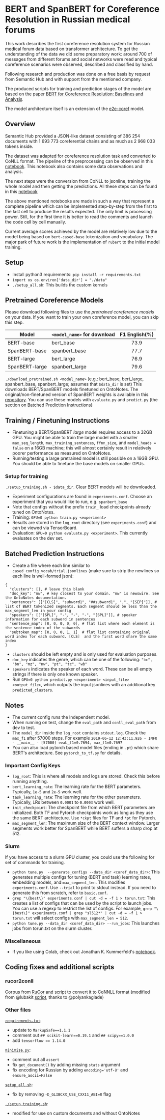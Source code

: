 # BERT and SpanBERT for Coreference Resolution in Russian medical forums 

This work describes the first coreference resolution system for Russian medical forum data
based on transformer architecture. To get the understanding of the data we did some preparatory
work: around 700 of messages from different forums and social networks were read and typical
coreference scenarios were observed, described and classified by hand. 

Following research and production was done on a free basis by request from
Semantic Hub and with support from the mentioned company.

The produced scripts for training and prediction stages of the model are based on the paper [BERT for Coreference Resolution: Baselines and Analysis](https://arxiv.org/abs/1908.09091).

The model architecture itself is an extension of the [e2e-coref](https://github.com/kentonl/e2e-coref) model.

## Overview
Semantic Hub provided a JSON-like dataset consisting of 386 254 documents with 
1 693 773 coreferential chains and as much as 2 968 033 tokens inside.

The dataset was adapted for coreference resolution task and converted to CoNLL format. 
The pipeline of the preprocessing can be observed in this [notebook](/preprocessing_pipeline.ipynb). This notebook also contains some data observations and analysis.

The next steps were the conversion from CoNLL to jsonline, training the whole model and then getting the predictions. All these steps can be found in this [notebook](/conll2spanbert.ipynb)

The above mentioned notebooks are made in such a way that represent a complete pipeline which can be implemented step-by-step from the first to the last cell to produce the results expected. The only limit is processing power. Still, for the first time it is better to read the comments and launch the code cell by cell manually.

Current average scores achieved by the model are relatively low due to the model being based on `bert-cased-base` tokenization and vocabulary.
The major park of future work is the implementation of `rubert` to the initial model training.

## Setup
* Install python3 requirements: `pip install -r requirements.txt`
* `import os os.environ['data_dir'] = "./data"`
* `./setup_all.sh`: This builds the custom kernels

## Pretrained Coreference Models
Please download following files to use the *pretrained coreference models* on your data. If you want to train your own coreference model, you can skip this step.

| Model          | `<model_name>` for download | F1 English(%) |
| -------------- | --------------------------- |:-------------:|
| BERT-base      | bert_base                   | 73.9          |
| SpanBERT-base  | spanbert_base               | 77.7          |
| BERT-large     | bert_large                  | 76.9          |
| SpanBERT-large | spanbert_large              | 79.6          |

`./download_pretrained.sh <model_name>` (e.g,: bert_base, bert_large, spanbert_base, spanbert_large; assumes that `$data_dir` is set) This downloads BERT/SpanBERT models finetuned on OntoNotes. The original/non-finetuned version of SpanBERT weights is available in this [repository](https://github.com/facebookresearch/SpanBERT). You can use these models with `evaluate.py` and `predict.py` (the section on Batched Prediction Instructions)


## Training / Finetuning Instructions
* Finetuning a BERT/SpanBERT *large* model requires access to a 32GB GPU. You might be able to train the large model with a smaller `max_seq_length`, `max_training_sentences`, `ffnn_size`, and `model_heads = false` on a 16GB machine; this will almost certainly result in relatively poorer performance as measured on OntoNotes.
* Running/testing a large pretrained model is still possible on a 16GB GPU. You should be able to finetune the base models on smaller GPUs.

### Setup for training
`./setup_training.sh - $data_dir`. Clear BERT models will be downloaded.

* Experiment configurations are found in `experiments.conf`. Choose an experiment that you would like to run, e.g. `spanbert_base`
* Note that configs without the prefix `train_` load checkpoints already tuned on OntoNotes.
* Training: `GPU=0 python train.py <experiment>`
* Results are stored in the `log_root` directory (see `experiments.conf`) and can be viewed via TensorBoard.
* Evaluation: `GPU=0 python evaluate.py <experiment>`. This currently evaluates on the dev set.


## Batched Prediction Instructions

* Create a file where each line similar to `cased_config_vocab/trial.jsonlines` (make sure to strip the newlines so each line is well-formed json):
```
{
  "clusters": [], # leave this blank
  "doc_key": "nw", # key closest to your domain. "nw" is newswire. See the OntoNotes documentation.
  "sentences": [["[CLS]", "subword1", "##subword1", ".", "[SEP]"]], # list of BERT tokenized segments. Each segment should be less than the max_segment_len in your config
  "speakers": [["[SPL]", "-", "-", "-", "[SPL]"]], # speaker information for each subword in sentences
  "sentence_map": [0, 0, 0, 0, 0], # flat list where each element is the sentence index of the subwords
  "subtoken_map": [0, 0, 0, 1, 1]  # flat list containing original word index for each subword. [CLS]  and the first word share the same index
}
```
  * `clusters` should be left empty and is only used for evaluation purposes.
  * `doc_key` indicates the genre, which can be one of the following: `"bc", "bn", "mz", "nw", "pt", "tc", "wb"`
  * `speakers` indicates the speaker of each word. These can be all empty strings if there is only one known speaker.
* Run `GPU=0 python predict.py <experiment> <input_file> <output_file>`, which outputs the input jsonlines with an additional key `predicted_clusters`.

## Notes
* The current config runs the Independent model.
* When running on test, change the `eval_path` and `conll_eval_path` from dev to test.
* The `model_dir` inside the `log_root` contains `stdout.log`. Check the `max_f1` after 57000 steps. For example
``
2019-06-12 12:43:11,926 - INFO - __main__ - [57000] evaL_f1=0.7694, max_f1=0.7697
``
* You can also load pytorch based model files (ending in `.pt`) which share BERT's architecture. See `pytorch_to_tf.py` for details.

### Important Config Keys
* `log_root`: This is where all models and logs are stored. Check this before running anything.
* `bert_learning_rate`: The learning rate for the BERT parameters. Typically, `1e-5` and `2e-5` work well.
* `task_learning_rate`: The learning rate for the other parameters. Typically, LRs between `0.0001` to `0.0003` work well.
* `init_checkpoint`: The checkpoint file from which BERT parameters are initialized. Both TF and Pytorch checkpoints work as long as they use the same BERT architecture. Use `*ckpt` files for TF and `*pt` for Pytorch.
* `max_segment_len`: The maximum size of the BERT context window. Larger segments work better for SpanBERT while BERT suffers a sharp drop at 512.

### Slurm
If you have access to a slurm GPU cluster, you could use the following for set of commands for training.
* `python tune.py  --generate_configs --data_dir <coref_data_dir>`: This generates multiple configs for tuning (BERT and task) learning rates, embedding models, and `max_segment_len`. This modifies `experiments.conf`. Use `--trial` to print to stdout instead. If you need to generate this from scratch, refer to `basic.conf`.
* `grep "\{best\}" experiments.conf | cut -d = -f 1 > torun.txt`: This creates a list of configs that can be used by the script to launch jobs. You can use a regexp to restrict the list of configs. For example, `grep "\{best\}" experiments.conf | grep "sl512*" | cut -d = -f 1 > torun.txt` will select configs with `max_segment_len = 512`.
* `python tune.py --data_dir <coref_data_dir> --run_jobs`: This launches jobs from torun.txt on the slurm cluster.

### Miscellaneous
* If you like using Colab, check out Jonathan K. Kummerfeld's [notebook](https://colab.research.google.com/drive/1SlERO9Uc9541qv6yH26LJz5IM9j7YVra#scrollTo=H0xPknceFORt).

## Coding fixes and additional scripts

### rucor2conll
Corpus from [RuCor](http://rucoref.maimbava.net/) and script to convert it to CoNNLL format (modified from @lubakit [script](https://github.com/lubakit/pm_coreference_resolution/blob/b19e2004ba5dd13cfe08f5ff1227c5c9a6e30645/bin/rucor2conll.py), thanks to @polyankaglade)

### Other files
[`requirements.txt`](/requirements.txt): 
* update to `MarkupSafe==1.1.1`
* comment out `## scikit-learn==0.19.1` and `## scipy==1.0.0`
* add `tensorflow == 1.14.0`

[`minimize.py`](/minimize.py):
* comment out all `assert`
* fix `get_document()` by adding missing `stats` argument
* fix encoding for Russian by adding `encoding='utf-8'` and `ensure_ascii=False`

[`setup_all.sh`](/setup_all.sh):
* fix by removing `-D_GLIBCXX_USE_CXX11_ABI=0` flag

[`./setup_training.sh`](/setup_training.sh):
* modified for use on custom documents and without OntoNotes
